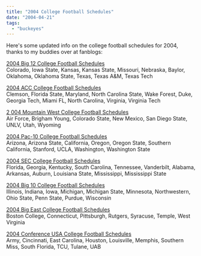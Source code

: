 ```yaml
---
title: "2004 College Football Schedules"
date: "2004-04-21"
tags: 
  - "buckeyes"
---
```


Here's some updated info on the college football schedules for 2004, thanks to my buddies over at fanblogs:

[2004 Big 12 College Football Schedules](http://www.fanblogs.com/big12/archives/cat_2004_schedule.php "Big 12 College Football - Fanblogs.com: 2004 Schedule Archives")  
Colorado, Iowa State, Kansas, Kansas State, Missouri, Nebraska, Baylor, Oklahoma, Oklahoma State, Texas, Texas A&M, Texas Tech

[2004 ACC College Football Schedules](http://www.fanblogs.com/acc/archives/cat_2004_schedule.php "ACC College Football - Fanblogs.com: 2004 Schedule Archives")  
Clemson, Florida State, Maryland, North Carolina State, Wake Forest, Duke, Georgia Tech, Miami FL, North Carolina, Virginia, Virginia Tech

[2 004 Mountain West College Football Schedules](http://www.fanblogs.com/mountainwest/archives/cat_2004_schedule.php "Mountain West College Football - Fanblogs.com: 2004 Schedule Archives")  
Air Force, Brigham Young, Colorado State, New Mexico, San Diego State, UNLV, Utah, Wyoming

[2004 Pac-10 College Football Schedules](http://www.fanblogs.com/pac10/archives/cat_2004_schedule.php "Pac-10 College Football - Fanblogs.com: 2004 Schedule Archives")  
Arizona, Arizona State, California, Oregon, Oregon State, Southern California, Stanford, UCLA, Washington, Washington State

[2004 SEC College Football Schedules](http://www.fanblogs.com/sec/archives/cat_2004_schedule.php "SEC College Football - Fanblogs.com: 2004 Schedule Archives")  
Florida, Georgia, Kentucky, South Carolina, Tennessee, Vanderbilt, Alabama, Arkansas, Auburn, Louisiana State, Mississippi, Mississippi State

[2004 Big 10 College Football Schedules](http://www.fanblogs.com/big10/archives/cat_2004_schedule.php "Big 10 College Football - Fanblogs.com: 2004 Schedule Archives")  
Illinois, Indiana, Iowa, Michigan, Michigan State, Minnesota, Northwestern, Ohio State, Penn State, Purdue, Wisconsin

[2004 Big East College Football Schedules](http://www.fanblogs.com/bigeast/archives/cat_2004_schedule.php "Big East College Football - Fanblogs.com: 2004 Schedule Archives")  
Boston College, Connecticut, Pittsburgh, Rutgers, Syracuse, Temple, West Virginia

[2004 Conference USA College Football Schedules](http://www.fanblogs.com/confusa/archives/cat_2004_schedule.php "Conference USA College Football - Fanblogs.com: 2004 Schedule Archives")  
Army, Cincinnati, East Carolina, Houston, Louisville, Memphis, Southern Miss, South Florida, TCU, Tulane, UAB
